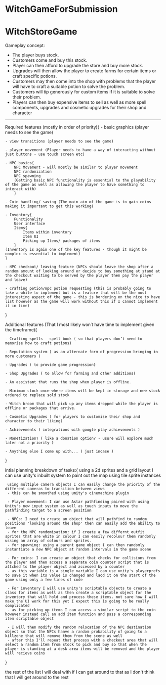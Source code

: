 # WitchGameForSubmission

# WitchStoreGame

Gameplay concept:

- The player buys stock.
- Customers come and buy this stock.
- Player can then afford to upgrade the store and buy more stock.
- Upgrades will then allow the player to create farms for certain items or craft specific potions.
- Customers may then come into the shop with problems that the player will have to craft a suitable potion to solve the problem.
- Customers will tip generously for custom items if it is suitable to solve their problem.
- Players can then buy expensive items to sell as well as more spell components, upgrades and cosmetic upgrades for their shop and character

---

Required features (mostly in order of priority){ - basic graphics (player needs to see the game)

    - view transitions (player needs to see the game)

    - player movement (Player needs to have a way of interacting without just buttons - use touch screen etc)

    - NPC basics{
        NPC Movement - will mostly be similar to player movement
        NPC randomization
        NPC spawning
        (Getting basic NPC functionality is essential to the playability of the game as well as allowing the player to have something to interact with)
        }

    - Coin handling/ saving (The main aim of the game is to gain coins making it important to get this working)

    - Inventory{
        Functionality
        User interface
        Items{
            Items within inventory
            Item UI
            Picking up Items/ packages of items
        }
    (Inventory is again one of the key features - though it might be complex is essential to implement)
    }

    - NPC checkout/ leaving feature (NPCs should leave the shop after a random amount of looking around or decide to buy something at stand at the checkout waiting to be served by the player then pay the player and leave)

    - Crafting potion/npc potion requesting (this is probably going to take a while to implement but is a feature that will be the most interesting aspect of the game - this is bordering on the nice to have list however as the game will work without this if I cannot implement it in time)

}

Additional features (That I most likely won’t have time to implement given the timeframe){

    - Crafting spells - spell book ( so that players don’t need to memorise how to craft potions)

    - Reputation system ( as an alternate form of progression bringing in more customers )

    - Upgrades ( to provide game progression)

    - Shop Upgrades ( to allow for farming and other additions)

    - An assistant that runs the shop when player is offline.

    - Minimum stock once where items will be kept in storage and new stock ordered to replace sold stock

    - Witch broom that will pick up any items dropped while the player is offline or packages that arrive.

    - Cosmetic Upgrades ( for players to customise their shop and character to their liking)

    - Achievements ( integrations with google play achievements )

    - Monetization? ( like a donation option? - usure will explore much later not a priority )

    - Anything else I come up with... ( just incase )

}

intial planning breakdown of tasks:{
using a 2d sprites and a grid layout I can use unity's inbuilt system to paint out the map using tile sprite instances

     using multiple camera objects I can easily change the priority of the different cameras to transition between views
     - this can be smoothed using unity's cinemachine plugin

     - Player movement: I can use Astar pathfinding paired with using Unity's new input system as well as touch inputs to move the pathfinding target to a screen position

     - NPCs: I need to create an object that will pathfind to random positions 'looking around the shop' then can easily add the ability to leave
     - for the NPC randomisation: if I create a few differnt outfit sprites that are white in colour I can easily recolour them randomly ussing an array of colours and sprites.
     - for spawning: using a parent game object I can then randomly instantiate a new NPC object at random intervals in the game scene

     - For coins: I can create an object that checks for collisions from the player and then access a separate coin counter script that is attched to the player object and accessed by a counter
     - as this variable is a single variable I can use unity's playerprefs to save it when its value is changed and laod it on the start of the game using only a few lines of code

     - For inventory I will use unity's scriptable objects to create a class for items as well as then create a scriptable object for the inventory that will hold and process these items. not sure how I will make the UI work for this yet I expect this is going to be really complicated
     - as for picking up items I can access a similar script to the coin however instead call an add item function and pass a corresponding item scriptable object

     - I will then modify the random relocation of the NPC destination object so that the NPCs hanve a random probability of going to a killzone that will remove them from the scene as well  
     - after this I'll repeat that process with a checkout area that will select a random item from stock to pick and buy so that when the player is standing at a desk area items will be removed and the player will recieve coins
}

the rest of the list I will deal with if I can get around to that as I don't think that I will get around to the rest
